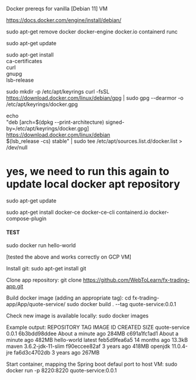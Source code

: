 Docker prereqs for vanilla [Debian 11] VM

https://docs.docker.com/engine/install/debian/

sudo apt-get remove docker docker-engine docker.io containerd runc

sudo apt-get update

sudo apt-get install \
    ca-certificates \
    curl \
    gnupg \
    lsb-release

sudo mkdir -p /etc/apt/keyrings
curl -fsSL https://download.docker.com/linux/debian/gpg | sudo gpg --dearmor -o /etc/apt/keyrings/docker.gpg

echo \
  "deb [arch=$(dpkg --print-architecture) signed-by=/etc/apt/keyrings/docker.gpg] https://download.docker.com/linux/debian \
  $(lsb_release -cs) stable" | sudo tee /etc/apt/sources.list.d/docker.list > /dev/null

# yes, we need to run this again to update local docker apt repository
sudo apt-get update

sudo apt-get install docker-ce docker-ce-cli containerd.io docker-compose-plugin

#### TEST ####
sudo docker run hello-world



[tested the above and works correctly on GCP VM]


Install git:
sudo apt-get install git

Clone app repository:
git clone https://github.com/WebToLearn/fx-trading-app.git

Build docker image (adding an appropriate tag):
cd fx-trading-app/App/quote-service/
sudo docker build . --tag quote-service:0.0.1

Check new image is available locally:
sudo docker images

Example output:
REPOSITORY      TAG                 IMAGE ID       CREATED              SIZE
quote-service   0.0.1               6b3bdd98ddee   About a minute ago   284MB
<none>          <none>              c691a1fc1ad1   About a minute ago   482MB
hello-world     latest              feb5d9fea6a5   14 months ago        13.3kB
maven           3.6.2-jdk-11-slim   f90eccee82af   3 years ago          418MB
openjdk         11.0.4-jre          fa6d3c4702db   3 years ago          267MB

Start container, mapping the Spring boot defaul port to host VM:
sudo docker run -p 8220:8220 quote-service:0.0.1


